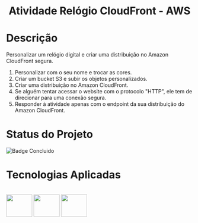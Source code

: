 <h1 align="center">Atividade Relógio CloudFront - AWS </h1>

# Descrição

Personalizar um relógio digital e criar uma distribuição no Amazon CloudFront segura.

1. Personalizar com o seu nome e trocar as cores.
2. Criar um bucket S3 e subir os objetos personalizados. 
3. Criar uma distribuição no Amazon CloudFront. 
4. Se alguém tentar acessar o website com o protocolo "HTTP", ele tem de direcionar para uma conexão segura.
5. Responder à atividade apenas com o endpoint da sua distribuição do Amazon CloudFront.

# Status do Projeto 

![Badge Concluido](http://img.shields.io/static/v1?label=STATUS&message=CONCLUIDO&color=GREEN&style=for-the-badge)

# Tecnologias Aplicadas

<div style="display: inline_block"><br>
  <img align="center" height="60" width="70" src="https://cdn.jsdelivr.net/gh/devicons/devicon/icons/html5/html5-plain-wordmark.svg"/>
  <img align="center" height="60" width="70" src="https://cdn.jsdelivr.net/gh/devicons/devicon/icons/css3/css3-plain-wordmark.svg"/>  
  <img align="center" height="60" width="70" src="https://cdn.jsdelivr.net/gh/devicons/devicon/icons/javascript/javascript-original.svg"/>
